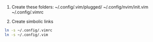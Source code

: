 1. Create these folders: 
~/.config/.vim/plugged/
~/.config/nvim/init.vim
~/.config/.vimrc

2. Create simbolic links

```bash
ln -s ~/.config/.vimrc 
ln -s ~/.config/.vim 
```
